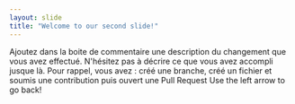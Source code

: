 ```yaml
---
layout: slide
title: "Welcome to our second slide!"
---
```

Ajoutez dans la boite de commentaire une description du changement que vous avez effectué. N'hésitez pas à décrire ce que vous avez accompli jusque là. Pour rappel, vous avez : créé une branche, créé un fichier et soumis une contribution puis ouvert une Pull Request
Use the left arrow to go back!
